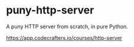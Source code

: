# puny-http-server
A puny HTTP server from scratch, in pure Python.

https://app.codecrafters.io/courses/http-server